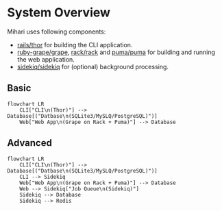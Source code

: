 # System Overview

Mihari uses following components:

- [rails/thor](https://github.com/rails/thor) for building the CLI application.
- [ruby-grape/grape](https://github.com/ruby-grape/grape), [rack/rack](https://github.com/rack/rack) and [puma/puma](https://github.com/puma/puma) for building and running the web application.
- [sidekiq/sidekiq](https://github.com/sidekiq/sidekiq) for (optional) background processing.

## Basic

```mermaid
flowchart LR
    CLI["CLI\n(Thor)"] --> Database[("Datbase\n(SQLite3/MySLQ/PostgreSQL)")]
    Web["Web App\n(Grape on Rack + Puma)"] --> Database
```

## Advanced

```mermaid
flowchart LR
    CLI["CLI\n(Thor)"] --> Database[("Datbase\n(SQLite3/MySLQ/PostgreSQL)")]
    CLI --> Sidekiq
    Web["Web App\n(Grape on Rack + Puma)"] --> Database
    Web --> Sidekiq["Job Queue\n(Sidekiq)"]
    Sidekiq --> Database
    Sidekiq --> Redis
```
